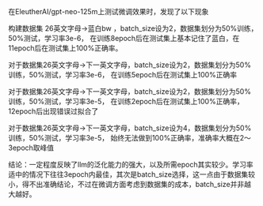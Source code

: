 在EleutherAI/gpt-neo-125m上测试微调效果时，发现了以下现象

构建数据集 26英文字母->蓝白bw ，batch_size设为2，数据集划分为50%训练，50%测试，学习率3e-6，
在训练8epoch后在测试集上基本记住了蓝白，在11epoch后在测试集上100%正确率。


对于数据集26英文字母->下一英文字母，batch_size设为2，数据集划分为50%训练，50%测试，学习率3e-6，
在训练5epoch后在测试集上100%正确率

对于数据集26英文字母->下一英文字母，batch_size设为2，数据集划分为50%训练，50%测试，学习率3e-5，
在训练2epoch后在测试集上100%正确率，12epoch后出现错误过拟合了

对于数据集26英文字母->下一英文字母，batch_size设为4，数据集划分为50%训练，50%测试，学习率3e-5，
始终无法做到100%正确率，准确率大概在2～3epoch取峰值

结论：一定程度反映了llm的泛化能力的强大，以及所需epoch其实较少。学习率适中的情况下往往3epoch内最佳，其次是batch_size选择，这一点由于数据集较小，得不出准确结论，不过在微调方面考虑到数据集的成本，batch_size并非越大越好。
